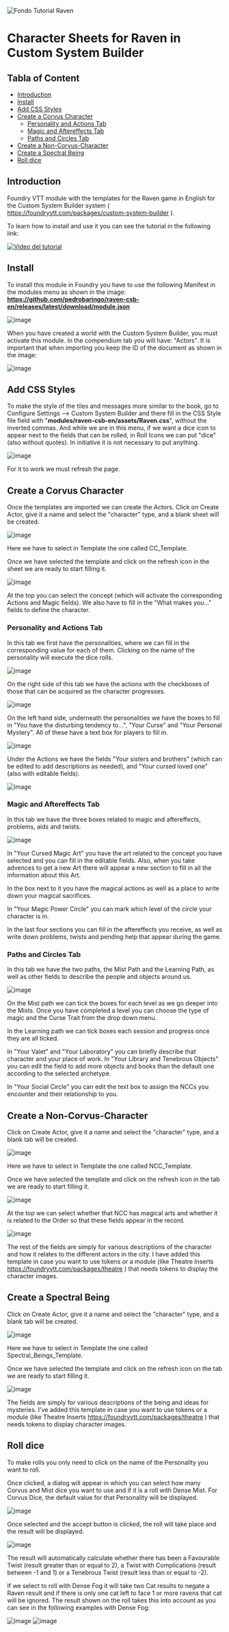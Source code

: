 ![Fondo Tutorial Raven](https://github.com/pedrobaringo/raven-csb-es/assets/148097688/98ce6e8a-82c4-4514-b941-ddd657efac9f)

# Character Sheets for Raven in Custom System Builder

## Tabla of Content
- [Introduction](#introduction)
- [Install](#install)
- [Add CSS Styles](#add-css-styles)
- [Create a Corvus Character](#create-a-covus-character)
  - [Personality and Actions Tab](#personality-and-actions-tab)
  - [Magic and Aftereffects Tab](#magic-and-aftereffects-tab)
  - [Paths and Circles Tab](#paths-and-circles-tab)
- [Create a Non-Corvus-Character](#create-a-non-corvus-character)
- [Create a Spectral Being](#create-a-spectral-being)
- [Roll dice](#roll-dice)

## Introduction
Foundry VTT module with the templates for the Raven game in English for the Custom System Builder system ( https://foundryvtt.com/packages/custom-system-builder ).

To learn how to install and use it you can see the tutorial in the following link:

[![Video del tutorial](http://img.youtube.com/vi/jgwC5lTZZrI/0.jpg)](http://www.youtube.com/watch?v=jgwC5lTZZrI "Tutorial Foundry-Raven")

## Install
To install this module in Foundry you have to use the following Manifest in the modules menu as shown in the image: **https://github.com/pedrobaringo/raven-csb-en/releases/latest/download/module.json**

![image](https://github.com/pedrobaringo/raven-csb-es/assets/148097688/b6fc5441-35aa-4ac5-ae84-bba2bee85c0c)

When you have created a world with the Custom System Builder, you must activate this module. In the compendium tab you will have: "Actors".
It is important that when importing you keep the ID of the document as shown in the image:

![image](https://github.com/pedrobaringo/raven-csb-es/assets/148097688/0bf4b259-76db-455f-99cc-e40c732f4bd6)

## Add CSS Styles
To make the style of the tiles and messages more similar to the book, go to Configure Settings --> Custom System Builder and there fill in the CSS Style file field with "**modules/raven-csb-en/assets/Raven.css**", without the inverted commas. And while we are in this menu, if we want a dice icon to appear next to the fields that can be rolled, in Roll Icons we can put "dice" (also without quotes). In initiative it is not necessary to put anything.

![image](https://github.com/pedrobaringo/raven-csb-es/assets/148097688/edb881a8-a658-4112-b384-d6d6fad9fbf4)

For it to work we must refresh the page.

## Create a Corvus Character
Once the templates are imported we can create the Actors.
Click on Create Actor, give it a name and select the "character" type, and a blank sheet will be created.

![image](https://github.com/pedrobaringo/raven-csb-es/assets/148097688/6a03b3d7-823c-4852-99a7-942eb0d2f2d2)

Here we have to select in Template the one called CC_Template.

Once we have selected the template and click on the refresh icon in the sheet we are ready to start filling it.

![image](https://github.com/pedrobaringo/raven-csb-es/assets/148097688/5d28bc42-ac3e-421b-9e34-095aa3112001)

At the top you can select the concept (which will activate the corresponding Actions and Magic fields). We also have to fill in the "What makes you..." fields to define the character.

### Personality and Actions Tab
In this tab we first have the personalities, where we can fill in the corresponding value for each of them. Clicking on the name of the personality will execute the dice rolls.

![image](https://github.com/pedrobaringo/raven-csb-es/assets/148097688/c972633b-8b80-4b6e-afbe-9c48d0a06c26)

On the right side of this tab we have the actions with the checkboxes of those that can be acquired as the character progresses.

![image](https://github.com/pedrobaringo/raven-csb-es/assets/148097688/b5f00c92-e545-4a6f-840c-314c5bac97b6)

On the left hand side, underneath the personalities we have the boxes to fill in "You have the disturbing tendency to...", "Your Curse" and "Your Personal Mystery". All of these have a text box for players to fill in.

![image](https://github.com/pedrobaringo/raven-csb-es/assets/148097688/4a0bc420-10e8-4324-8d38-589b79b8804b)

Under the Actions we have the fields "Your sisters and brothers" (which can be edited to add descriptions as needed), and "Your cursed loved one" (also with editable fields).

![image](https://github.com/pedrobaringo/raven-csb-es/assets/148097688/67e03609-d40f-4d14-a1a2-4b4f63548d09)

### Magic and Aftereffects Tab
In this tab we have the three boxes related to magic and aftereffects, problems, aids and twists.

![image](https://github.com/pedrobaringo/raven-csb-es/assets/148097688/be48b8bd-09a2-4dfc-9b3e-b7d831d319c1)

In "Your Cursed Magic Art" you have the art related to the concept you have selected and you can fill in the editable fields. Also, when you take advences to get a new Art there will appear a new section to fill in all the information about this Art.

In the box next to it you have the magical actions as well as a place to write down your magical sacrifices.

In "Your Magic Power Circle" you can mark which level of the circle your character is in.

In the last four sections you can fill in the aftereffects you receive, as well as write down problems, twists and pending help that appear during the game.

### Paths and Circles Tab
In this tab we have the two paths, the Mist Path and the Learning Path, as well as other fields to describe the people and objects around us.

![image](https://github.com/pedrobaringo/raven-csb-es/assets/148097688/e80fefe0-d552-4608-b8f7-9033b452b876)

On the Mist path we can tick the boxes for each level as we go deeper into the Mists. Once you have completed a level you can choose the type of magic and the Curse Trait from the drop down menu.

In the Learning path we can tick boxes each session and progress once they are all ticked.

In "Your Valet" and "Your Laboratory" you can briefly describe that character and your place of work. In "Your Library and Tenebrous Objects" you can edit the field to add more objects and books than the default one according to the selected archetype.

In "Your Social Circle" you can edit the text box to assign the NCCs you encounter and their relationship to you.

## Create a Non-Corvus-Character
Click on Create Actor, give it a name and select the "character" type, and a blank tab will be created.

![image](https://github.com/pedrobaringo/raven-csb-es/assets/148097688/4b26c67b-7ed1-4392-bd66-718d88356bd5)

Here we have to select in Template the one called NCC_Template.

Once we have selected the template and click on the refresh icon in the tab we are ready to start filling it.

![image](https://github.com/pedrobaringo/raven-csb-es/assets/148097688/41247787-8791-4ce9-b30e-af87c9fd6555)

At the top we can select whether that NCC has magical arts and whether it is related to the Order so that these fields appear in the record.

![image](https://github.com/pedrobaringo/raven-csb-es/assets/148097688/f0183bdc-b19f-4cc6-a3d4-7788dac03145)

The rest of the fields are simply for various descriptions of the character and how it relates to the different actors in the city. I have added this template in case you want to use tokens or a module (like Theatre Inserts https://foundryvtt.com/packages/theatre ) that needs tokens to display the character images.

## Create a Spectral Being
Click on Create Actor, give it a name and select the "character" type, and a blank tab will be created.

![image](https://github.com/pedrobaringo/raven-csb-es/assets/148097688/2f3f20a7-a3aa-4f59-b233-c869e1a78cb4)

Here we have to select in Template the one called Spectral_Beings_Template.

Once we have selected the template and click on the refresh icon on the tab we are ready to start filling it.

![image](https://github.com/pedrobaringo/raven-csb-es/assets/148097688/b0cb13f6-9034-4346-9862-65128c513484)

The fields are simply for various descriptions of the being and ideas for mysteries. I've added this template in case you want to use tokens or a module (like Theatre Inserts https://foundryvtt.com/packages/theatre ) that needs tokens to display character images.

## Roll dice
To make rolls you only need to click on the name of the Personality you want to roll.

Once clicked, a dialog will appear in which you can select how many Corvus and Mist dice you want to use and if it is a roll with Dense Mist. For Corvus Dice, the default value for that Personality will be displayed.

![image](https://github.com/pedrobaringo/raven-csb-es/assets/148097688/9a5b3eba-c0e1-434a-b78e-d303abb87744)

Once selected and the accept button is clicked, the roll will take place and the result will be displayed.

![image](https://github.com/pedrobaringo/raven-csb-es/assets/148097688/6cb7dd32-cd79-4839-b207-82d224dc02f6)

The result will automatically calculate whether there has been a Favourable Twist (result greater than or equal to 2), a Twist with Complications (result between -1 and 1) or a Tenebrous Twist (result less than or equal to -2).

If we select to roll with Dense Fog it will take two Cat results to negate a Raven result and if there is only one cat left to face 1 or more ravens that cat will be ignored. The result shown on the roll takes this into account as you can see in the following examples with Dense Fog:

![image](https://github.com/pedrobaringo/raven-csb-es/assets/148097688/539df770-9241-4bf2-b4b0-1dc837b6a206) ![image](https://github.com/pedrobaringo/raven-csb-es/assets/148097688/dc491a75-620e-4979-bedb-9cf932e0f4ac)

